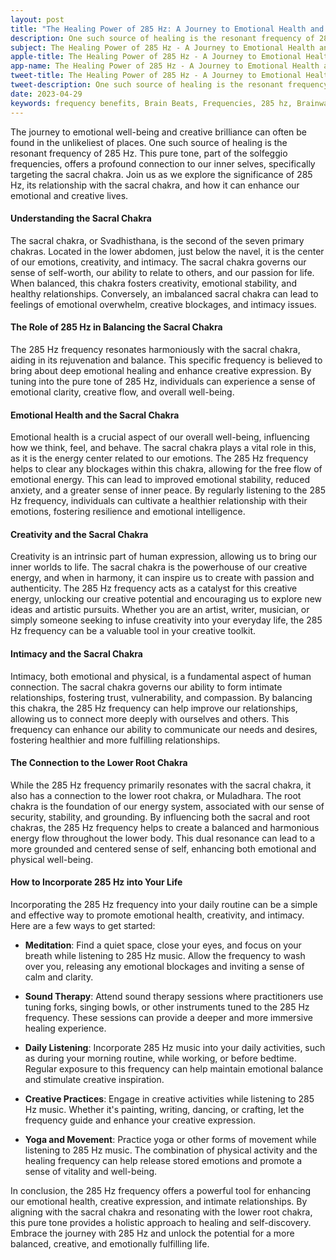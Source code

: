 ```yaml
---
layout: post
title: "The Healing Power of 285 Hz: A Journey to Emotional Health and Creative Expression"
description: One such source of healing is the resonant frequency of 285 Hz. This pure tone, part of the solfeggio frequencies, offers a profound connection to our inner selves, specifically targeting the sacral chakra.
subject: The Healing Power of 285 Hz - A Journey to Emotional Health and Creative Expression
apple-title: The Healing Power of 285 Hz - A Journey to Emotional Health and Creative Expression
app-name: The Healing Power of 285 Hz - A Journey to Emotional Health and Creative Expression
tweet-title: The Healing Power of 285 Hz - A Journey to Emotional Health and Creative Expression
tweet-description: One such source of healing is the resonant frequency of 285 Hz. This pure tone, part of the solfeggio frequencies, offers a profound connection to our inner selves, specifically targeting the sacral chakra.
date: 2023-04-29
keywords: frequency benefits, Brain Beats, Frequencies, 285 hz, Brainwave entrainment, sound therapy, gemini, meditation, healing, pure tones
---
```


The journey to emotional well-being and creative brilliance can often be found in the unlikeliest of places. One such source of healing is the resonant frequency of 285 Hz. This pure tone, part of the solfeggio frequencies, offers a profound connection to our inner selves, specifically targeting the sacral chakra. Join us as we explore the significance of 285 Hz, its relationship with the sacral chakra, and how it can enhance our emotional and creative lives.

#### **Understanding the Sacral Chakra**

The sacral chakra, or Svadhisthana, is the second of the seven primary chakras. Located in the lower abdomen, just below the navel, it is the center of our emotions, creativity, and intimacy. The sacral chakra governs our sense of self-worth, our ability to relate to others, and our passion for life. When balanced, this chakra fosters creativity, emotional stability, and healthy relationships. Conversely, an imbalanced sacral chakra can lead to feelings of emotional overwhelm, creative blockages, and intimacy issues.

#### **The Role of 285 Hz in Balancing the Sacral Chakra**

The 285 Hz frequency resonates harmoniously with the sacral chakra, aiding in its rejuvenation and balance. This specific frequency is believed to bring about deep emotional healing and enhance creative expression. By tuning into the pure tone of 285 Hz, individuals can experience a sense of emotional clarity, creative flow, and overall well-being.

#### **Emotional Health and the Sacral Chakra**

Emotional health is a crucial aspect of our overall well-being, influencing how we think, feel, and behave. The sacral chakra plays a vital role in this, as it is the energy center related to our emotions. The 285 Hz frequency helps to clear any blockages within this chakra, allowing for the free flow of emotional energy. This can lead to improved emotional stability, reduced anxiety, and a greater sense of inner peace. By regularly listening to the 285 Hz frequency, individuals can cultivate a healthier relationship with their emotions, fostering resilience and emotional intelligence.

#### **Creativity and the Sacral Chakra**

Creativity is an intrinsic part of human expression, allowing us to bring our inner worlds to life. The sacral chakra is the powerhouse of our creative energy, and when in harmony, it can inspire us to create with passion and authenticity. The 285 Hz frequency acts as a catalyst for this creative energy, unlocking our creative potential and encouraging us to explore new ideas and artistic pursuits. Whether you are an artist, writer, musician, or simply someone seeking to infuse creativity into your everyday life, the 285 Hz frequency can be a valuable tool in your creative toolkit.

#### **Intimacy and the Sacral Chakra**

Intimacy, both emotional and physical, is a fundamental aspect of human connection. The sacral chakra governs our ability to form intimate relationships, fostering trust, vulnerability, and compassion. By balancing this chakra, the 285 Hz frequency can help improve our relationships, allowing us to connect more deeply with ourselves and others. This frequency can enhance our ability to communicate our needs and desires, fostering healthier and more fulfilling relationships.

#### **The Connection to the Lower Root Chakra**

While the 285 Hz frequency primarily resonates with the sacral chakra, it also has a connection to the lower root chakra, or Muladhara. The root chakra is the foundation of our energy system, associated with our sense of security, stability, and grounding. By influencing both the sacral and root chakras, the 285 Hz frequency helps to create a balanced and harmonious energy flow throughout the lower body. This dual resonance can lead to a more grounded and centered sense of self, enhancing both emotional and physical well-being.

#### **How to Incorporate 285 Hz into Your Life**

Incorporating the 285 Hz frequency into your daily routine can be a simple and effective way to promote emotional health, creativity, and intimacy. Here are a few ways to get started:

- **Meditation**: Find a quiet space, close your eyes, and focus on your breath while listening to 285 Hz music. Allow the frequency to wash over you, releasing any emotional blockages and inviting a sense of calm and clarity.

- **Sound Therapy**: Attend sound therapy sessions where practitioners use tuning forks, singing bowls, or other instruments tuned to the 285 Hz frequency. These sessions can provide a deeper and more immersive healing experience.

- **Daily Listening**: Incorporate 285 Hz music into your daily activities, such as during your morning routine, while working, or before bedtime. Regular exposure to this frequency can help maintain emotional balance and stimulate creative inspiration.

- **Creative Practices**: Engage in creative activities while listening to 285 Hz music. Whether it's painting, writing, dancing, or crafting, let the frequency guide and enhance your creative expression.

- **Yoga and Movement**: Practice yoga or other forms of movement while listening to 285 Hz music. The combination of physical activity and the healing frequency can help release stored emotions and promote a sense of vitality and well-being.

In conclusion, the 285 Hz frequency offers a powerful tool for enhancing our emotional health, creative expression, and intimate relationships. By aligning with the sacral chakra and resonating with the lower root chakra, this pure tone provides a holistic approach to healing and self-discovery. Embrace the journey with 285 Hz and unlock the potential for a more balanced, creative, and emotionally fulfilling life.
